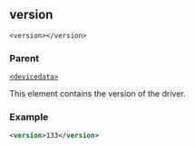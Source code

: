 ## version

`<version></version>`


### Parent

[`<devicedata>`][1]


This element contains the version of the driver.


### Example

```xml
<version>133</version>
```



[1]:	https://verbose-telegram-5004f902.pages.github.io/#common-xml-devicedata